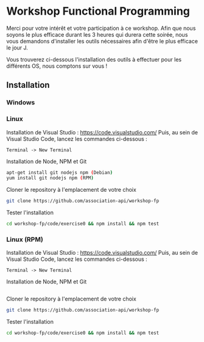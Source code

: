 # Workshop Functional Programming

Merci pour votre intérêt et votre participation à ce workshop.
Afin que nous soyons le plus efficace durant les 3 heures qui durera cette soirée, nous vous demandons d'installer les outils nécessaires afin d'être le plus efficace le jour J.

Vous trouverez ci-dessous l'installation des outils à effectuer pour les différents OS, nous comptons sur vous !

## Installation

### Windows

### Linux

Installation de Visual Studio : https://code.visualstudio.com/
Puis, au sein de Visual Studio Code, lancez les commandes ci-dessous :
```
Terminal -> New Terminal
```

Installation de Node, NPM et Git
```bash
apt-get install git nodejs npm (Debian)
yum install git nodejs npm (RPM)
```

Cloner le repository à l'emplacement de votre choix
```bash
git clone https://github.com/association-api/workshop-fp
```

Tester l'installation
```bash
cd workshop-fp/code/exercise0 && npm install && npm test
```

### Linux (RPM)

Installation de Visual Studio : https://code.visualstudio.com/
Puis, au sein de Visual Studio Code, lancez les commandes ci-dessous :
```
Terminal -> New Terminal
```

Installation de Node, NPM et Git
```bash

```

Cloner le repository à l'emplacement de votre choix
```bash
git clone https://github.com/association-api/workshop-fp
```

Tester l'installation
```bash
cd workshop-fp/code/exercise0 && npm install && npm test
```
